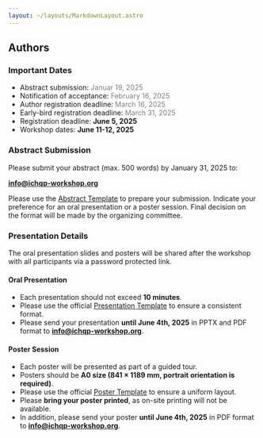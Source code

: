 ```yaml
---
layout: ~/layouts/MarkdownLayout.astro
---
```


## Authors

### Important Dates

- Abstract submission: <span style="color:gray;">Januar 19, 2025</span>
- Notification of acceptance: <span style="color:grey;">February 16, 2025</span>
- Author registration deadline: <span style="color:grey;">March 16, 2025</span>
- Early-bird registration deadline: <span style="color:grey;">March 31, 2025</span>
- Registration deadline: **June 5, 2025**
- Workshop dates: **June 11-12, 2025**

### Abstract Submission

Please submit your abstract (max. 500 words) by January 31, 2025 to:

**info@ichqp-workshop.org**

Please use the [Abstract Template](/documents/abstract-template.docx) to prepare your submission.
Indicate your preference for an oral presentation or a poster session.
Final decision on the format will be made by the organizing committee.

### Presentation Details

The oral presentation slides and posters will be shared after the workshop with all participants via a password protected link.

<!-- To share your work more broadly, we offer you the opportunity to upload your slides or poster to our website without extra cost. -->

#### Oral Presentation

- Each presentation should not exceed **10 minutes**.
- Please use the official [Presentation Template](/documents/presentation-template.pptx) to ensure a consistent format.
- Please send your presentation **until June 4th, 2025** in PPTX and PDF format to **info@ichqp-workshop.org**.

#### Poster Session

- Each poster will be presented as part of a guided tour.
- Posters should be **A0 size (841 × 1189 mm, portrait orientation is required)**.
- Please use the official [Poster Template](/documents/poster-template.pptx) to ensure a uniform layout.
- Please **bring your poster printed**, as on-site printing will not be available.
- In addition, please send your poster **until June 4th, 2025** in PDF format to **info@ichqp-workshop.org**.
